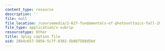 ```yaml
---
content_type: resource
description: ''
file: null
file_location: /coursemedia/2-627-fundamentals-of-photovoltaics-fall-2013/28b4c65758565c7f83825b887588d5bd_69H3kTwques.vtt
file_type: application/x-subrip
resourcetype: Other
title: 3play caption file
uid: 28b4c657-5856-5c7f-8382-5b887588d5bd
---
```

